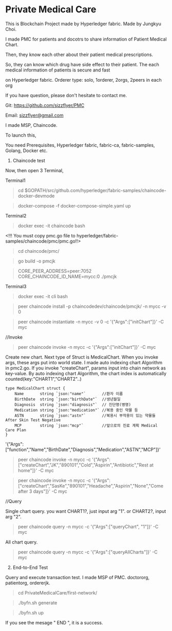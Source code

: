# Private Medical Care

This is Blockchain Project made by Hyperledger fabric. Made by Jungkyu Choi.

I made PMC for patients and docotrs to share information of Patient Medical Chart.

Then, they know each other about their patient medical prescriptions.

So, they can know which drug have side effect to their patient. The each medical information of patients is secure and fast

on Hyperledger fabric. Orderer type: solo, 1orderer, 2orgs, 2peers in each org

If you have question, please don't hesitate to contact me.

Git: https://github.com/sizzflyer/PMC 

Email: sizzflyer@gmail.com

I made MSP, Chaincode.

To launch this,

You need Prerequisites, Hyperledger fabric, fabric-ca, fabric-samples, Golang, Docker etc.

1. Chaincode test

Now, then open 3 Terminal,

Terminal1

> cd $GOPATH/src/github.com/hyperledger/fabric-samples/chaincode-docker-devmode

> docker-compose -f docker-compose-simple.yaml up

Terminal2

> docker exec -it chaincode bash

<!!! You must copy pmc.go file to hyperledger/fabric-samples/chaincode/pmc/pmc.go!!>

> cd chaincode/pmc/

> go build -o pmcjk

> CORE_PEER_ADDRESS=peer:7052 CORE_CHAINCODE_ID_NAME=mycc:0 ./pmcjk

Terminal3

>docker exec -it cli bash

> peer chaincode install -p chaincodedev/chaincode/pmcjk/ -n mycc -v 0

> peer chaincode instantiate -n mycc -v 0 -c '{"Args":["initChart"]}' -C myc

//Invoke

> peer chaincode invoke -n mycc -c '{"Args":["initChart"]}' -C myc

Create new chart. Next type of Struct is MedicalChart. When you invoke args, these args put into world state. I made auto indexing chart Algorithm in pmc2.go. If you invoke "createChart", params input into chain network as key-value. By auto indexing chart Algorithm, the chart index is automatically counted(key:"CHART1","CHART2"..)

	type MedicalChart struct {
  		Name       string `json:"name"`       //환자 이름	  
 		BirthDate  string `json:"birthDate"`  //생년월일	  
  		Diagnosis  string `json:"diagnosis"`  // 진단명(병명)	  
 		Medication string `json:"medication"` //복용 중인 약물 등	  
  		ASTN       string `json:"astn"`       //복용시 부작용이 있는 약물들 After Skin Test Negative	  
 		MCP        string `json:"mcp"`        //앞으로의 진료 계획 Medical Care Plan
	}

'{"Args":["function","Name","BirthDate","Diagnosis","Medication","ASTN","MCP"]}'

> peer chaincode invoke -n mycc -c '{"Args":["createChart","JK","890101","Cold","Aspirin","Antibiotic","Rest at home"]}' -C myc

> peer chaincode invoke -n mycc -c '{"Args":["createChart","SasKe","890101","Headache","Aspirin","None","Come after 3 days"]}' -C myc

//Query

Single chart query. you want CHART1?, just input arg "1". or CHART2?, input arg "2".

> peer chaincode query -n mycc -c '{"Args":["queryChart", "1"]}' -C myc

All chart query.

> peer chaincode query -n mycc -c '{"Args":["queryAllCharts"]}' -C myc

2. End-to-End Test

Query and execute transaction test. I made MSP of PMC. doctororg, patientorg, ordererjk.

> cd PrivateMedicalCare/first-network/

> ./byfn.sh generate

> ./byfn.sh up

If you see the mesage " END ", it is a success.
